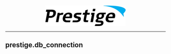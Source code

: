 <p align="center"><img src="img/prestige_logo.png" alt="Prestige logo" width=50% height=50% /></p>

---
<a name="database connection"></a><h2>prestige.db_connection</h2>

